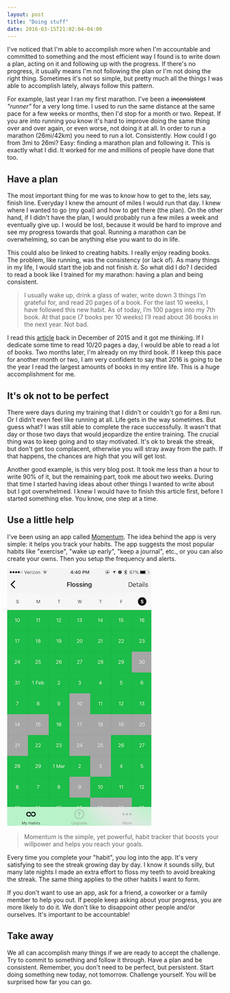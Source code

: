 ```yaml
---
layout: post
title: "Doing stuff"
date: 2016-03-15T21:02:04-04:00
---
```


I've noticed that I'm able to accomplish more when I'm accountable and committed to something and the most efficient way I found is to write down a plan, acting on it and following up with the progress. If there's no progress, it usually means I'm not following the plan or I'm not doing the right thing. Sometimes it's not so simple, but pretty much all the things I was able to accomplish lately, always follow this pattern.

For example, last year I ran my first marathon. I've been a ~~inconsistent~~ _"runner"_ for a very long time. I used to run the same distance at the same pace for a few weeks or months, then I'd stop for a month or two. Repeat. If you are into running you know it's hard to improve doing the same thing over and over again, or even worse, not doing it at all. In order to run a marathon (26mi/42km) you need to run a lot. Consistently. How could I go from 3mi to 26mi? Easy: finding a marathon plan and following it. This is exactly what I did. It worked for me and millions of people have done that too.

## Have a plan

The most important thing for me was to know how to get to the, lets say, finish line. Everyday I knew the amount of miles I would run that day. I knew where I wanted to go (my goal) and how to get there (the plan). On the other hand, if I didn't have the plan, I would probably run a few miles a week and eventually give up. I would be lost, because it would be hard to improve and see my progress towards that goal. Running a marathon can be overwhelming, so can be anything else you want to do in life.

This could also be linked to creating habits. I really enjoy reading books. The problem, like running, was the consistency (or lack of). As many things in my life, I would start the job and not finish it. So what did I do? I decided to read a book like I trained for my marathon: having a plan and being consistent.

> I usually wake up, drink a glass of water, write down 3 things I’m grateful for, and read 20 pages of a book. For the last 10 weeks, I have followed this new habit. As of today, I’m 100 pages into my 7th book. At that pace (7 books per 10 weeks) I’ll read about 36 books in the next year. Not bad.

I read this [article](http://jamesclear.com/read-more) back in December of 2015 and it got me thinking. If I dedicate some time to read 10/20 pages a day, I would be able to read a lot of books. Two months later, I'm already on my third book. If I keep this pace for another month or two, I am very confident to say that 2016 is going to be the year I read the largest amounts of books in my entire life. This is a huge accomplishment for me.

## It's ok not to be perfect

There were days during my training that I didn't or couldn't go for a 8mi run. Or I didn't even feel like running at all. Life gets in the way sometimes. But guess what? I was still able to complete the race successfully. It wasn't that day or those two days that would jeopardize the entire training. The crucial thing was to keep going and to stay motivated. It's ok to break the streak, but don't get too complacent, otherwise you will stray away from the path. If that happens, the chances are high that you will get lost.

Another good example, is this very blog post. It took me less than a hour to write 90% of it, but the remaining part, took me about two weeks. During that time I started having ideas about other things I wanted to write about but I got overwhelmed. I knew I would have to finish this article first, before I started something else. You know, one step at a time.

## Use a little help

I've been using an app called [Momentum](https://itunes.apple.com/us/app/momentum-habit-tracker/id946923599?mt=8). The idea behind the app is very simple: it helps you track your habits. The app suggests the most popular habits like "exercise", "wake up early", "keep a journal", etc., or you can also create your owns. Then you setup the frequency and alerts.

![](/assets/articles/2016-03-15-doing-stuff/momentum_app.png)

> Momentum is the simple, yet powerful, habit tracker that boosts your willpower and helps you reach your goals.

Every time you complete your "habit", you log into the app. It's very satisfying to see the streak growing day by day. I know it sounds silly, but many late nights I made an extra effort to floss my teeth to avoid breaking the streak. The same thing applies to the other habits I want to form.

If you don't want to use an app, ask for a friend, a coworker or a family member to help you out. If people keep asking about your progress, you are more likely to do it. We don't like to disappoint other people and/or ourselves. It's important to be accountable!

## Take away

We all can accomplish many things if we are ready to accept the challenge. Try to commit to something and follow it through. Have a plan and be consistent. Remember, you don't need to be perfect, but persistent. Start doing something new today, not tomorrow. Challenge yourself. You will be surprised how far you can go.
